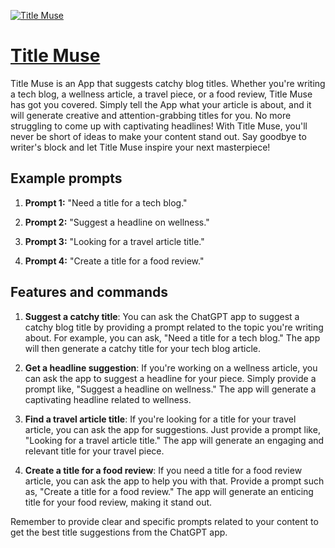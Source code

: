 [![Title Muse](https://files.oaiusercontent.com/file-9wb2jMzV83k3VkNRAWzGH6RH?se=2123-10-16T05%3A11%3A58Z&sp=r&sv=2021-08-06&sr=b&rscc=max-age%3D31536000%2C%20immutable&rscd=attachment%3B%20filename%3Df98acb6f-1a56-4474-ac37-a51cde81fca8.png&sig=KlYYp3Tcn0Olsc4NnEZrRRuIwd3Q0rc95tvVJxDv68Q%3D)](https://chat.openai.com/g/g-lPweQyoQr-title-muse)

# [Title Muse](https://chat.openai.com/g/g-lPweQyoQr-title-muse)

Title Muse is an App that suggests catchy blog titles. Whether you're writing a tech blog, a wellness article, a travel piece, or a food review, Title Muse has got you covered. Simply tell the App what your article is about, and it will generate creative and attention-grabbing titles for you. No more struggling to come up with captivating headlines! With Title Muse, you'll never be short of ideas to make your content stand out. Say goodbye to writer's block and let Title Muse inspire your next masterpiece!

## Example prompts

1. **Prompt 1:** "Need a title for a tech blog."

2. **Prompt 2:** "Suggest a headline on wellness."

3. **Prompt 3:** "Looking for a travel article title."

4. **Prompt 4:** "Create a title for a food review."


## Features and commands

1. **Suggest a catchy title**: You can ask the ChatGPT app to suggest a catchy blog title by providing a prompt related to the topic you're writing about. For example, you can ask, "Need a title for a tech blog." The app will then generate a catchy title for your tech blog article.

2. **Get a headline suggestion**: If you're working on a wellness article, you can ask the app to suggest a headline for your piece. Simply provide a prompt like, "Suggest a headline on wellness." The app will generate a captivating headline related to wellness.

3. **Find a travel article title**: If you're looking for a title for your travel article, you can ask the app for suggestions. Just provide a prompt like, "Looking for a travel article title." The app will generate an engaging and relevant title for your travel piece.

4. **Create a title for a food review**: If you need a title for a food review article, you can ask the app to help you with that. Provide a prompt such as, "Create a title for a food review." The app will generate an enticing title for your food review, making it stand out.

Remember to provide clear and specific prompts related to your content to get the best title suggestions from the ChatGPT app.